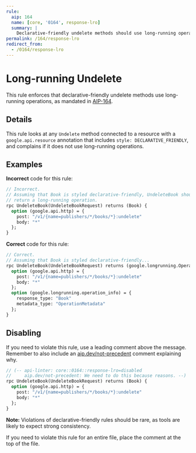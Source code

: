 ```yaml
---
rule:
  aip: 164
  name: [core, '0164', response-lro]
  summary: |
    Declarative-friendly undelete methods should use long-running operations.
permalink: /164/response-lro
redirect_from:
  - /0164/response-lro
---
```


# Long-running Undelete

This rule enforces that declarative-friendly undelete methods use long-running
operations, as mandated in [AIP-164][].

## Details

This rule looks at any `Undelete` method connected to a resource with a
`google.api.resource` annotation that includes `style: DECLARATIVE_FRIENDLY`,
and complains if it does not use long-running operations.

## Examples

**Incorrect** code for this rule:

```proto
// Incorrect.
// Assuming that Book is styled declarative-friendly, UndeleteBook should
// return a long-running operation.
rpc UndeleteBook(UndeleteBookRequest) returns (Book) {
  option (google.api.http) = {
    post: "/v1/{name=publishers/*/books/*}:undelete"
    body: "*"
  };
}
```

**Correct** code for this rule:

```proto
// Correct.
// Assuming that Book is styled declarative-friendly...
rpc UndeleteBook(UndeleteBookRequest) returns (google.longrunning.Operation) {
  option (google.api.http) = {
    post: "/v1/{name=publishers/*/books/*}:undelete"
    body: "*"
  };
  option (google.longrunning.operation_info) = {
    response_type: "Book"
    metadata_type: "OperationMetadata"
  };
}
```

## Disabling

If you need to violate this rule, use a leading comment above the message.
Remember to also include an [aip.dev/not-precedent][] comment explaining why.

```proto
// (-- api-linter: core::0164::response-lro=disabled
//     aip.dev/not-precedent: We need to do this because reasons. --)
rpc UndeleteBook(UndeleteBookRequest) returns (Book) {
  option (google.api.http) = {
    post: "/v1/{name=publishers/*/books/*}:undelete"
    body: "*"
  };
}
```

**Note:** Violations of declarative-friendly rules should be rare, as tools are
likely to expect strong consistency.

If you need to violate this rule for an entire file, place the comment at the
top of the file.

[aip-164]: https://aip.dev/164
[aip.dev/not-precedent]: https://aip.dev/not-precedent
